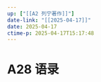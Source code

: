 ```yaml
---
up: ["[[A2 列宁著作]]"]
date-link: "[[2025-04-17]]"
date: 2025-04-17
ctime-p: 2025-04-17T15:17:48
---
```


# A28 语录

